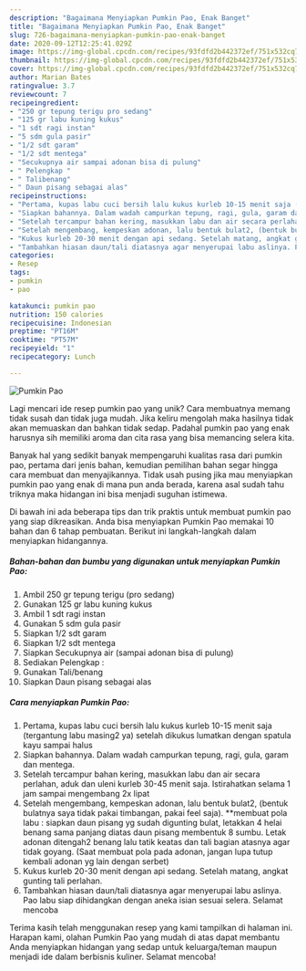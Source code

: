```yaml
---
description: "Bagaimana Menyiapkan Pumkin Pao, Enak Banget"
title: "Bagaimana Menyiapkan Pumkin Pao, Enak Banget"
slug: 726-bagaimana-menyiapkan-pumkin-pao-enak-banget
date: 2020-09-12T12:25:41.029Z
image: https://img-global.cpcdn.com/recipes/93fdfd2b442372ef/751x532cq70/pumkin-pao-foto-resep-utama.jpg
thumbnail: https://img-global.cpcdn.com/recipes/93fdfd2b442372ef/751x532cq70/pumkin-pao-foto-resep-utama.jpg
cover: https://img-global.cpcdn.com/recipes/93fdfd2b442372ef/751x532cq70/pumkin-pao-foto-resep-utama.jpg
author: Marian Bates
ratingvalue: 3.7
reviewcount: 7
recipeingredient:
- "250 gr tepung terigu pro sedang"
- "125 gr labu kuning kukus"
- "1 sdt ragi instan"
- "5 sdm gula pasir"
- "1/2 sdt garam"
- "1/2 sdt mentega"
- "Secukupnya air sampai adonan bisa di pulung"
- " Pelengkap "
- " Talibenang"
- " Daun pisang sebagai alas"
recipeinstructions:
- "Pertama, kupas labu cuci bersih lalu kukus kurleb 10-15 menit saja (tergantung labu masing2 ya) setelah dikukus lumatkan dengan spatula kayu sampai halus"
- "Siapkan bahannya. Dalam wadah campurkan tepung, ragi, gula, garam dan mentega."
- "Setelah tercampur bahan kering, masukkan labu dan air secara perlahan, aduk dan uleni kurleb 30-45 menit saja. Istirahatkan selama 1 jam sampai mengembang 2x lipat"
- "Setelah mengembang, kempeskan adonan, lalu bentuk bulat2, (bentuk bulatnya saya tidak pakai timbangan, pakai feel saja). **membuat pola labu : siapkan daun pisang yg sudah digunting bulat, letakkan 4 helai benang sama panjang diatas daun pisang membentuk 8 sumbu. Letak adonan ditengah2 benang lalu tatik keatas dan tali bagian atasnya agar tidak goyang. (Saat membuat pola pada adonan, jangan lupa tutup kembali adonan yg lain dengan serbet)"
- "Kukus kurleb 20-30 menit dengan api sedang. Setelah matang, angkat gunting tali perlahan."
- "Tambahkan hiasan daun/tali diatasnya agar menyerupai labu aslinya. Pao labu siap dihidangkan dengan aneka isian sesuai selera. Selamat mencoba"
categories:
- Resep
tags:
- pumkin
- pao

katakunci: pumkin pao 
nutrition: 150 calories
recipecuisine: Indonesian
preptime: "PT16M"
cooktime: "PT57M"
recipeyield: "1"
recipecategory: Lunch

---
```



![Pumkin Pao](https://img-global.cpcdn.com/recipes/93fdfd2b442372ef/751x532cq70/pumkin-pao-foto-resep-utama.jpg)

Lagi mencari ide resep pumkin pao yang unik? Cara membuatnya memang tidak susah dan tidak juga mudah. Jika keliru mengolah maka hasilnya tidak akan memuaskan dan bahkan tidak sedap. Padahal pumkin pao yang enak harusnya sih memiliki aroma dan cita rasa yang bisa memancing selera kita.



Banyak hal yang sedikit banyak mempengaruhi kualitas rasa dari pumkin pao, pertama dari jenis bahan, kemudian pemilihan bahan segar hingga cara membuat dan menyajikannya. Tidak usah pusing jika mau menyiapkan pumkin pao yang enak di mana pun anda berada, karena asal sudah tahu triknya maka hidangan ini bisa menjadi suguhan istimewa.


Di bawah ini ada beberapa tips dan trik praktis untuk membuat pumkin pao yang siap dikreasikan. Anda bisa menyiapkan Pumkin Pao memakai 10 bahan dan 6 tahap pembuatan. Berikut ini langkah-langkah dalam menyiapkan hidangannya.

<!--inarticleads1-->

##### Bahan-bahan dan bumbu yang digunakan untuk menyiapkan Pumkin Pao:

1. Ambil 250 gr tepung terigu (pro sedang)
1. Gunakan 125 gr labu kuning kukus
1. Ambil 1 sdt ragi instan
1. Gunakan 5 sdm gula pasir
1. Siapkan 1/2 sdt garam
1. Siapkan 1/2 sdt mentega
1. Siapkan Secukupnya air (sampai adonan bisa di pulung)
1. Sediakan  Pelengkap :
1. Gunakan  Tali/benang
1. Siapkan  Daun pisang sebagai alas




<!--inarticleads2-->

##### Cara menyiapkan Pumkin Pao:

1. Pertama, kupas labu cuci bersih lalu kukus kurleb 10-15 menit saja (tergantung labu masing2 ya) setelah dikukus lumatkan dengan spatula kayu sampai halus
1. Siapkan bahannya. Dalam wadah campurkan tepung, ragi, gula, garam dan mentega.
1. Setelah tercampur bahan kering, masukkan labu dan air secara perlahan, aduk dan uleni kurleb 30-45 menit saja. Istirahatkan selama 1 jam sampai mengembang 2x lipat
1. Setelah mengembang, kempeskan adonan, lalu bentuk bulat2, (bentuk bulatnya saya tidak pakai timbangan, pakai feel saja). **membuat pola labu : siapkan daun pisang yg sudah digunting bulat, letakkan 4 helai benang sama panjang diatas daun pisang membentuk 8 sumbu. Letak adonan ditengah2 benang lalu tatik keatas dan tali bagian atasnya agar tidak goyang. (Saat membuat pola pada adonan, jangan lupa tutup kembali adonan yg lain dengan serbet)
1. Kukus kurleb 20-30 menit dengan api sedang. Setelah matang, angkat gunting tali perlahan.
1. Tambahkan hiasan daun/tali diatasnya agar menyerupai labu aslinya. Pao labu siap dihidangkan dengan aneka isian sesuai selera. Selamat mencoba




Terima kasih telah menggunakan resep yang kami tampilkan di halaman ini. Harapan kami, olahan Pumkin Pao yang mudah di atas dapat membantu Anda menyiapkan hidangan yang sedap untuk keluarga/teman maupun menjadi ide dalam berbisnis kuliner. Selamat mencoba!
